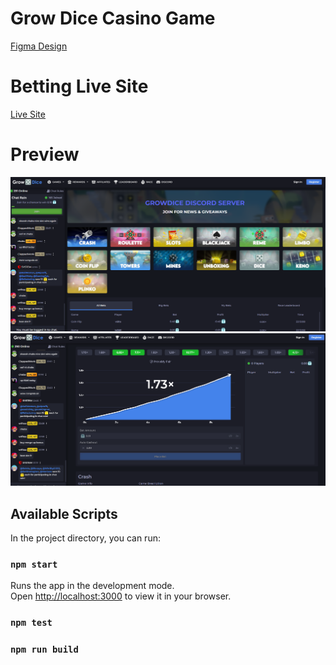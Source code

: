 # Grow Dice Casino Game

[Figma Design](https://www.figma.com/file/f8kslsH9KuNqG6FHRXAYLU/GrowDuel?type=design&node-id=0%3A1&mode=design&t=cs0RHpcg7CZhC2Yb-1)

# Betting Live Site

[Live Site](https://growdice.net/)

# Preview

![Home](Home.PNG)
![CrashGame](Crash.PNG)

## Available Scripts

In the project directory, you can run:

### `npm start`

Runs the app in the development mode.\
Open [http://localhost:3000](http://localhost:3000) to view it in your browser.

### `npm test`

### `npm run build`
